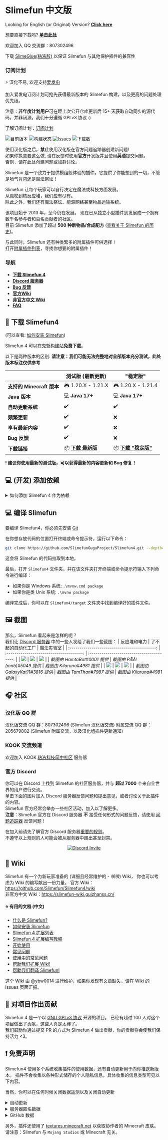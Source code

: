# Slimefun 中文版

Looking for English (or Original) Version? [**Click here**](https://github.com/Slimefun/Slimefun4/)

想要直接下载吗? [**单击此处**](https://github.com/SlimefunGuguProject/Slimefun4/blob/master/README.md#floppy_disk-下载-slimefun4)

欢迎加入 QQ 交流群：807302496

下载 [SlimeGlue(粘液胶)](https://github.com/Xzavier0722/SlimeGlue/) 以保证 Slimefun 与其他保护插件的兼容性

### 订阅计划

⚡ 汉化不易, 欢迎支持[爱发电](https://afdian.net/a/nora1ncity)

加入爱发电订阅计划可抢先获得最新版本的 Slimefun 构建，以及更高的问题处理优先级。

注意：**非年度计划用户**可在距上次公开仓库更新后 15+ 天获取自动同步的源代码，并非闭源。我们十分遵循 GPLv3 协议 :)

了解订阅计划：[订阅计划](https://builds.guizhanss.com/sf-subscription)

![目前版本](https://img.shields.io/github/v/release/SlimefunGuguProject/Slimefun4?include_prereleases)
![构建状态](https://builds.guizhanss.com/SlimefunGuguProject/Slimefun4/master/badge.svg)
[![Issues](https://img.shields.io/github/issues/SlimefunGuguProject/Slimefun4.svg?style=popout)](https://github.com/SlimefunGuguProject/Slimefun4/issues)
![下载数](https://img.shields.io/github/downloads/SlimefunGuguProject/Slimefun4/total)

使用汉化版之后，**禁止**使用汉化版在官方问题追踪器创建新问题!  
如果你执意要这么做, 请在反馈时使用**官方**开发版并且使用**英语**提交问题。  
否则，请在此处创建问题或加群讨论。

Slimefun 是一个致力于提供模组般体验的插件。它提供了你能想到的一切，不管是喷气背包还是魔法祭坛！

Slimefun 让每个玩家可以自行决定在魔法或科技方面发展。  
从魔杖到核反应堆，我们应有尽有。  
除此之外，我们还有魔法祭坛、能源网络甚至物品运输系统。

该项目始于 2013 年，至今仍在发展。
现在已从独立小型插件到发展成一个拥有数千名参与者和百名贡献者的社区。  
目前 Slimefun 添加了超过 **500 种新物品/合成配方**
([查看关于 Slimefun 的历史](https://slimefun-wiki.guizhanss.cn/Slimefun-in-a-nutshell))。

与此同时，Slimefun 还有种类繁多的附属插件可供选择！<br>
打开[附属插件列表](https://slimefun-wiki.guizhanss.cn/Addons)，寻找你想要的附属插件！

### 导航

* **[下载 Slimefun 4](#floppy_disk-下载-slimefun4)**
* **[Discord 服务器](#discord)**
* **[Bug 反馈](https://github.com/SlimefunGuguProject/Slimefun4/issues)**
* **[官方Wiki](https://github.com/Slimefun/Slimefun4/wiki)**
* **[非官方中文 Wiki](https://slimefun-wiki.guizhanss.cn/)**
* **[FAQ](https://slimefun-wiki.guizhanss.cn/FAQ)**

## :floppy_disk: 下载 Slimefun4

(可以查看: [如何安装 Slimefun](https://slimefun-wiki.guizhanss.cn/Installing-Slimefun))

Slimefun 4 可以在[鬼斩构建站](https://builds.guizhanss.com/SlimefunGuguProject/Slimefun4)**免费下载**。

以下是两种版本的区别:
**请注意：我们可能无法完整地对全部版本充分测试，此处版本标注仅供参考**

|                      | 测试版 (最新更新)                                                                                | "稳定版"                                                                                        |
|----------------------|-------------------------------------------------------------------------------------------|----------------------------------------------------------------------------------------------|
| **支持的 Minecraft 版本** | :video_game: 1.20.X - 1.21.X                                                              | :video_game: 1.20.X - 1.21.4                                                                 |
| **Java 版本**          | :computer: **Java 17+**                                                                   | :computer: **Java 17+**                                                                      |
| **自动更新系统**           | :heavy_check_mark:                                                                        | :heavy_check_mark:                                                                           |
| **频繁更新**             | :heavy_check_mark:                                                                        | :x:                                                                                          |
| **享有最新内容**           | :heavy_check_mark:                                                                        | :x:                                                                                          |
| **Bug 反馈**           | :heavy_check_mark:                                                                        | :x:                                                                                          |
| **下载链接**             | :package: **[下载 最新版](https://builds.guizhanss.com/SlimefunGuguProject/Slimefun4/master)** | :package: **[下载 "稳定版"](https://builds.guizhanss.com/SlimefunGuguProject/Slimefun4/release)** |

**! 建议你使用最新的测试版，可以获得最新的内容更新和 Bug 修复！**

## :computer: (开发) 添加依赖

<details>

<summary>如何添加 Slimefun 4 作为依赖</summary>
首先添加我们的私有仓库：

Maven:

正式版：
```xml
<repository>
    <id>gugu-maven-repo</id>
    <url>https://maven.norain.city/releases</url>
</repository>
```

开发版 (Slimefun Insider / DEV 分支):
```xml
<repository>
    <id>gugu-maven-repo</id>
    <url>https://maven.norain.city/snapshots</url>
    <snapshots>
        <enabled>true</enabled>
    </snapshots>
</repository>
```

Gradle: 在 `build.gradle` 中添加以下内容:

正式版：
```groovy
repositories {
    maven {
        url "https://maven.norain.city/releases"
    }
}
```

开发版 (Slimefun Insider / DEV 分支):
```groovy
repositories {
    maven {
        url "https://maven.norain.city/snapshots"
    }
}
```

接下来添加 Slimefun 4 作为依赖:
Maven:

```xml
<dependency>
    <groupId>com.github.SlimefunGuguProject</groupId>
    <artifactId>Slimefun4</artifactId>
    <version>DEV-SNAPSHOT</version>
    <scope>provided</scope>
</dependency>
```

Gradle:

```groovy
dependencies {
    compileOnly 'com.github.SlimefunGuguProject:Slimefun4:DEV-SNAPSHOT'
}
```
</details>


## :computer: 编译 Slimefun
要编译 Slimefun4，你必须先安装 [Git](https://git-scm.com/)

在你想存放代码的位置打开终端或命令提示符，运行以下命令：

```bash
git clone https://github.com/SlimefunGuguProject/Slimefun4.git --depth=1
```
这会将 Slimefun 的代码拉取到本地。

最后，打开 `Slimefun4` 文件夹，并在该文件夹打开终端或命令提示符输入下列命令进行编译：
- 如果你是 Windows 系统: `.\mvnw.cmd package`
- 如果你是类 Unix 系统: `.\mvnw package`

编译完成后，你可以在 `Slimefun4/target` 文件夹中找到编译好的插件文件。

## :framed_picture: 截图

那么，Slimefun 看起来是怎样的呢？<br>
我们让 [Discord 服务器](#discord) 中的一些人发给了我们一些截图：
| 反应堆和电力 | 了不起的自动化工厂 | 魔法实验室 |
| :-------------------------------------------: | :--------------------------------------: | :----------------------------------------: |
| ![](https://raw.githubusercontent.com/Slimefun/Slimefun-Wiki/master/images/showcase1.png) | ![](https://raw.githubusercontent.com/Slimefun/Slimefun-Wiki/master/images/showcase6.png) | ![](https://raw.githubusercontent.com/Slimefun/Slimefun-Wiki/master/images/showcase5.png) |
| *截图由 HamtaBot#0001 提供* | *截图由 Piͭxͪeͤl (mnb)#5049 提供* | *截图由 Kilaruna#4981 提供* |
| ![](https://raw.githubusercontent.com/Slimefun/Slimefun-Wiki/master/images/showcase4.png) | ![](https://raw.githubusercontent.com/Slimefun/Slimefun-Wiki/master/images/showcase3.png) | ![](https://raw.githubusercontent.com/Slimefun/Slimefun-Wiki/master/images/showcase2.png) |
| *截图由 GalaxyKat11#3816 提供* | *截图由 TamThan#7987 提供* | *截图由 Kilaruna#4981 提供* |

## :headphones: 社区

### 汉化版 QQ 群

汉化版交流 QQ 群：807302496 (Slimefun 汉化版交流)
附属交流 QQ 群：205679802 (Slimefun 附属交流，以及汉化组插件更新通知)

### KOOK 交流频道

欢迎加入 KOOK [粘液科技简中社区](https://kook.top/oqZwh8) 服务器

### 官方 Discord

你可以在 Discord 上找到 Slimefun 的社区服务器，并与 **超过 7000** 个来自全世界的用户进行交流。  
单击下面的图片加入 Discord 服务器反馈问题和提出意见，或者讨论关于此插件的内容。  
Slimefun 官方经常会举办一些社区活动，加入以了解更多。  
**注意**：Slimefun 官方在 Discord 服务器 **不**
接受任何形式的问题反馈，请使用 [问题追踪器](https://github.com/SlimefunGuguProject/Slimefun4/issues) 反馈问题！

在加入前请先了解官方 Discord 服务器[重要的规则](https://github.com/Slimefun/Slimefun4/wiki/Discord-Rules)。  
不遵守以上规则的人可能会被从服务器中踢出甚至封禁。

<p align="center">
  <a href="https://discord.gg/slimefun">
    <img src="https://discordapp.com/api/guilds/565557184348422174/widget.png?style=banner3" alt="Discord Invite"/>
  </a>
</p>

## :open_book: Wiki

Slimefun 有一个为新玩家准备的 (详细且经常维护的 - *咳咳*) Wiki，
你也可以考虑为 Wiki 的编写献出一份力量。
官方 Wiki：https://github.com/Slimefun/Slimefun4/wiki  
非官方中文 Wiki：https://slimefun-wiki.guizhanss.cn/

#### :star: 有用的文档 (中文)

* [什么是 Slimefun?](https://slimefun-wiki.guizhanss.cn/Slimefun-in-a-nutshell)
* [如何安装 Slimefun](https://slimefun-wiki.guizhanss.cn/Installing-Slimefun)
* [Slimefun 4 扩展列表](https://slimefun-wiki.guizhanss.cn/Addons)
* [Slimefun 4 扩展编写教程](https://slimefun-wiki.guizhanss.cn/Developer-Guide)
* [开始使用](https://slimefun-wiki.guizhanss.cn/Getting-Started)
* [常见问题](https://slimefun-wiki.guizhanss.cn/FAQ)
* [使用中的常见问题](https://slimefun-wiki.guizhanss.cn/Common-Issues)
* [帮助我们扩展 Wiki!](https://slimefun-wiki.guizhanss.cn/Expanding-the-Wiki)
* [帮助我们翻译 Slimefun!](https://slimefun-wiki.guizhanss.cn/Translating-Slimefun)

这个 Wiki 由 @ybw0014 进行维护，如果你发现有文章缺失，请在 Wiki 的 Issues 页面汇报。

## :handshake: 对项目作出贡献

Slimefun 4 是一个以 [GNU GPLv3 协议](https://github.com/Slimefun/Slimefun4/blob/master/LICENSE) 开源的项目。
已经有超过 100 人对这个项目做出了贡献，这些人真是太棒了。  
我们鼓励你通过提交 PR 的方式为 Slimefun 4 做出贡献，你的贡献将会使我们保持活力 <3。

## :exclamation: 免责声明

Slimefun4 使用多个系统收集插件的使用数据，还有自动更新用于向你推送新版本。
插件不会收集以各种形式储存的个人隐私信息，具体收集的信息类型可见以下内容。

当然，你可以在任何时候关闭数据遥测以及关闭自动更新

<details>
  <summary>自动更新</summary>

Slimefun 汉化版 使用 Github API + GuizhanBuild API 以检测和下载更新。  
我们默认启用了自动更新，但你可以在 `/plugins/Slimefun/config.yml` 里选择关闭。  
我们强烈推荐你打开自动更新，以确保你能获得最新功能/修复的更新。

</details>

<details>
  <summary>服务器匿名数据</summary>

Slimefun4 使用 [bStats](https://bstats.org/plugin/bukkit/Slimefun/4574) 收集关于插件的匿名信息，因为我们对服务器玩家如何使用插件很感兴趣。  
不过所有公开在 bStats 上的数据均为匿名，我们绝对无法根据上报的数据追溯到具体的服务器或玩家。  
所有收集的数据均可公开访问: https://bstats.org/plugin/bukkit/Slimefun/4574

你也可以在 `/plugins/bStats/config.yml` 下关闭数据收集。  
了解更多请查看 [bStats 隐私政策](https://bstats.org/privacy-policy)。

</details>

<details>
  <summary>GitHub 数据</summary>

Slimefun4 使用 [GitHub API](https://api.github.com/) 收集关于此开源项目的使用数据。  
请放心，你的 Minecraft 服务器信息不会被发送到 Github。

这些信息包括但不限于

* 协作者列表，TA 们的用户名和个人主页链接 (来自仓库`Slimefun/Slimefun4`、`Slimefun/Slimefun-Wiki`和`Slimefun/Resourcepack`)
* 仓库中开启的问题的数量
* 仓库中待定合并请求的数量
* 仓库的 Star 数量
* 仓库的分支数量
* 仓库的代码大小
* 仓库中代码上次提交的日期

  </details>

另外，插件还使用了 [textures.minecraft.net](https://www.minecraft.net/en-us) 以获取协作者的 Minecraft 皮肤。  
请注意：Slimefun 与 `Mojang Studios` 或 Minecraft 无关。
